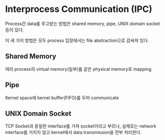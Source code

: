 # Interprocess Communication (IPC)

Process간 data를 주고받는 방법은 shared memory, pipe, UNIX domain socket 등이 있다.

이 세 가지 방법은 모두 process 입장에서는 file abstraction으로 감싸져 있다.

## Shared Memory

여러 process의 virtual memory(일부)를 같은 physical memory로 mapping.

## Pipe

Kernel space에 kernel buffer(FIFO)를 두어 communicate

## UNIX Domain Socket

TCP Socket과 동일한 interface를 가져 socket이라고 부르나,
실제로는 network interface를 거치지 않고 kernel에서 data transmission을 전부 처리한다.
